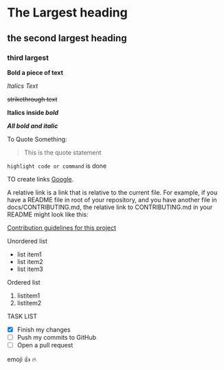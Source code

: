 # The Largest heading

## the second largest heading

### third largest

**Bold a piece of text**

*Italics Text*

~~strikethrough text~~

**Italics inside _bold_**

***All bold and italic***

To Quote Something:

> This is the quote statement

`highlight code or command` is done

TO create links [Google](https://www.google.com/).

A relative link is a link that is relative to the current file. For example, if you have a README file in root of your repository, and you have another file in docs/CONTRIBUTING.md, the relative link to CONTRIBUTING.md in your README might look like this:

[Contribution guidelines for this project](docs/CONTRIBUTING.md)

Unordered list

- list item1
- list item2
- list item3

Ordered list
1. listitem1
2. listitem2

TASK LIST

- [x] Finish my changes
- [ ] Push my commits to GitHub
- [ ] Open a pull request

emoji :+1: :fire:




